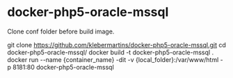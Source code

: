 # docker-php5-oracle-mssql
Clone conf folder before build image.

git clone https://github.com/klebermartins/docker-php5-oracle-mssql.git
cd docker-php5-oracle-mssql/
docker build -t docker-php5-oracle-mssql .
docker run --name {container_name} -dit -v {local_folder}:/var/www/html -p 8181:80 docker-php5-oracle-mssql 




